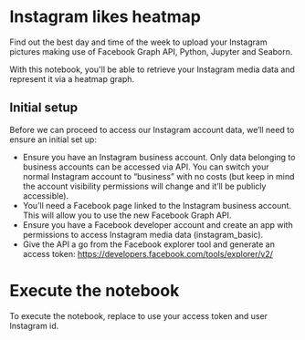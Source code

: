# Instagram likes heatmap

Find out the best day and time of the week to upload your Instagram pictures making use of Facebook Graph API, Python, Jupyter and Seaborn.

With this notebook, you'll be able to retrieve your Instagram media data and represent it via a heatmap graph.

## Initial setup
Before we can proceed to access our Instagram account data, we’ll need to ensure an initial set up:

- Ensure you have an Instagram business account. Only data belonging to business accounts can be accessed via API. You can switch your normal Instagram account to “business” with no costs (but keep in mind the account visibility permissions will change and it’ll be publicly accessible).
- You’ll need a Facebook page linked to the Instagram business account. This will allow you to use the new Facebook Graph API.
- Ensure you have a Facebook developer account and create an app with permissions to access Instagram media data (instagram_basic).
- Give the API a go from the Facebook explorer tool and generate an access token: https://developers.facebook.com/tools/explorer/v2/

# Execute the notebook
To execute the notebook, replace to use your access token and user Instagram id.
